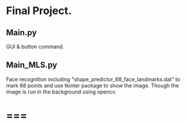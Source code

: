# Final Project.
## Main.py
GUI & button command.

## Main_MLS.py
Face recognition including "shape_predictor_68_face_landmarks.dat" to mark 68 points and use tkinter package to show the image. 
Though the image is run in the background using opencv. 

===
===
